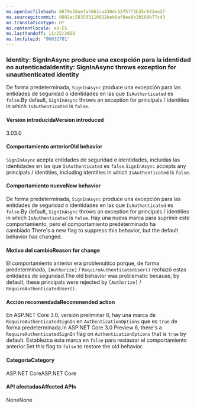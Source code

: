 ```yaml
---
ms.openlocfilehash: 6679e38aefa7d61ce430dc5375ff3b35c641ea27
ms.sourcegitcommit: 0802ac583585110022beb6af8ea0b39188b77c43
ms.translationtype: HT
ms.contentlocale: es-ES
ms.lasthandoff: 11/25/2020
ms.locfileid: "96032781"
---
```

### <a name="identity-signinasync-throws-exception-for-unauthenticated-identity"></a><span data-ttu-id="41cab-101">Identity: SignInAsync produce una excepción para la identidad no autenticada</span><span class="sxs-lookup"><span data-stu-id="41cab-101">Identity: SignInAsync throws exception for unauthenticated identity</span></span>

<span data-ttu-id="41cab-102">De forma predeterminada, `SignInAsync` produce una excepción para las entidades de seguridad o identidades en las que `IsAuthenticated` es `false`.</span><span class="sxs-lookup"><span data-stu-id="41cab-102">By default, `SignInAsync` throws an exception for principals / identities in which `IsAuthenticated` is `false`.</span></span>

#### <a name="version-introduced"></a><span data-ttu-id="41cab-103">Versión introducida</span><span class="sxs-lookup"><span data-stu-id="41cab-103">Version introduced</span></span>

<span data-ttu-id="41cab-104">3.0</span><span class="sxs-lookup"><span data-stu-id="41cab-104">3.0</span></span>

#### <a name="old-behavior"></a><span data-ttu-id="41cab-105">Comportamiento anterior</span><span class="sxs-lookup"><span data-stu-id="41cab-105">Old behavior</span></span>

<span data-ttu-id="41cab-106">`SignInAsync` acepta entidades de seguridad e identidades, incluidas las identidades en las que `IsAuthenticated` es `false`.</span><span class="sxs-lookup"><span data-stu-id="41cab-106">`SignInAsync` accepts any principals / identities, including identities in which `IsAuthenticated` is `false`.</span></span>

#### <a name="new-behavior"></a><span data-ttu-id="41cab-107">Comportamiento nuevo</span><span class="sxs-lookup"><span data-stu-id="41cab-107">New behavior</span></span>

<span data-ttu-id="41cab-108">De forma predeterminada, `SignInAsync` produce una excepción para las entidades de seguridad o identidades en las que `IsAuthenticated` es `false`.</span><span class="sxs-lookup"><span data-stu-id="41cab-108">By default, `SignInAsync` throws an exception for principals / identities in which `IsAuthenticated` is `false`.</span></span> <span data-ttu-id="41cab-109">Hay una nueva marca para suprimir este comportamiento, pero el comportamiento predeterminado ha cambiado.</span><span class="sxs-lookup"><span data-stu-id="41cab-109">There's a new flag to suppress this behavior, but the default behavior has changed.</span></span>

#### <a name="reason-for-change"></a><span data-ttu-id="41cab-110">Motivo del cambio</span><span class="sxs-lookup"><span data-stu-id="41cab-110">Reason for change</span></span>

<span data-ttu-id="41cab-111">El comportamiento anterior era problemático porque, de forma predeterminada, `[Authorize]` / `RequireAuthenticatedUser()` rechazó estas entidades de seguridad.</span><span class="sxs-lookup"><span data-stu-id="41cab-111">The old behavior was problematic because, by default, these principals were rejected by `[Authorize]` / `RequireAuthenticatedUser()`.</span></span>

#### <a name="recommended-action"></a><span data-ttu-id="41cab-112">Acción recomendada</span><span class="sxs-lookup"><span data-stu-id="41cab-112">Recommended action</span></span>

<span data-ttu-id="41cab-113">En ASP.NET Core 3.0, versión preliminar 6, hay una marca de `RequireAuthenticatedSignIn` en `AuthenticationOptions` que es `true` de forma predeterminada.</span><span class="sxs-lookup"><span data-stu-id="41cab-113">In ASP.NET Core 3.0 Preview 6, there's a `RequireAuthenticatedSignIn` flag on `AuthenticationOptions` that is `true` by default.</span></span> <span data-ttu-id="41cab-114">Establezca esta marca en `false` para restaurar el comportamiento anterior.</span><span class="sxs-lookup"><span data-stu-id="41cab-114">Set this flag to `false` to restore the old behavior.</span></span>

#### <a name="category"></a><span data-ttu-id="41cab-115">Categoría</span><span class="sxs-lookup"><span data-stu-id="41cab-115">Category</span></span>

<span data-ttu-id="41cab-116">ASP.NET Core</span><span class="sxs-lookup"><span data-stu-id="41cab-116">ASP.NET Core</span></span>

#### <a name="affected-apis"></a><span data-ttu-id="41cab-117">API afectadas</span><span class="sxs-lookup"><span data-stu-id="41cab-117">Affected APIs</span></span>

<span data-ttu-id="41cab-118">None</span><span class="sxs-lookup"><span data-stu-id="41cab-118">None</span></span>

<!-- 

#### Affected APIs

Not detectable via API analysis

-->
